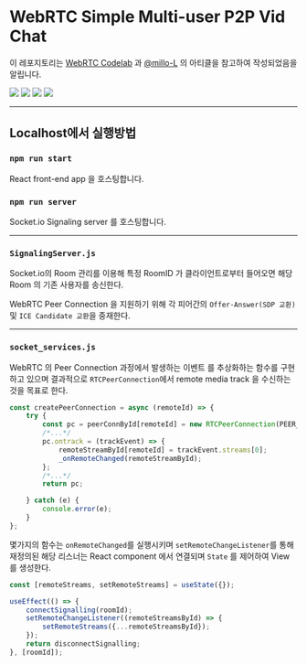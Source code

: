 # WebRTC Simple Multi-user P2P Vid Chat

이 레포지토리는 [WebRTC Codelab](https://codelabs.developers.google.com/codelabs/webrtc-web)
과 [@millo-L](https://millo-l.github.io/)
의 아티클을 참고하여 작성되었음을 알립니다.

<img src="https://img.shields.io/badge/WebRTC-333333?style=flat-square&logo=WebRTC&logoColor=white"/>
<img src="https://img.shields.io/badge/React.js-61DAFB?style=flat-square&logo=React&logoColor=black"/>
<img src="https://img.shields.io/badge/Node.js-339933?style=flat-square&logo=Node.js&logoColor=white"/>
<img src="https://img.shields.io/badge/Socket.io-010101?style=flat-square&logo=Socket.io&logoColor=white"/>

---

## Localhost에서 실행방법

### `npm run start`
React front-end app 을 호스팅합니다.

### `npm run server`
Socket.io Signaling server 를 호스팅합니다.

---

### `SignalingServer.js`
Socket.io의 Room 관리를 이용해 특정 RoomID 가 클라이언트로부터 들어오면
해당 Room 의 기존 사용자를 송신한다.

WebRTC Peer Connection 을 지원하기 위해
각 피어간의 `Offer-Answer(SDP 교환)` 및 `ICE Candidate 교환`을 중재한다.

---

### `socket_services.js`

WebRTC 의 Peer Connection 과정에서 발생하는 이벤트 를 추상화하는 함수를 구현하고 있으며
결과적으로 `RTCPeerConnection`에서 remote media track 을 수신하는 것을 목표로 한다.

```jsx
const createPeerConnection = async (remoteId) => {
    try {
        const pc = peerConnById[remoteId] = new RTCPeerConnection(PEER_CONN_CONFIG);
        /*...*/
        pc.ontrack = (trackEvent) => {
            remoteStreamById[remoteId] = trackEvent.streams[0];
            _onRemoteChanged(remoteStreamById);
        };
        /*...*/
        return pc;

    } catch (e) {
        console.error(e);
    }
};
```

몇가지의 함수는 `onRemoteChanged`를 실행시키며
`setRemoteChangeListener`를 통해 재정의된 해당 리스너는 React component 에서 연결되며
`State` 를 제어하여 View 를 생성한다.

```jsx
const [remoteStreams, setRemoteStreams] = useState({});

useEffect(() => {
    connectSignalling(roomId);
    setRemoteChangeListener((remoteStreamsById) => {
        setRemoteStreams({...remoteStreamsById});
    });
    return disconnectSignalling;
}, [roomId]);
```